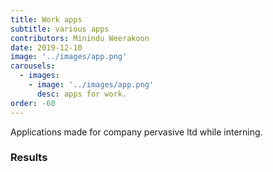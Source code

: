 ```yaml
---
title: Work apps
subtitle: various apps
contributors: Minindu Weerakoon
date: 2019-12-10
image: '../images/app.png'
carousels: 
  - images: 
    - image: '../images/app.png'
      desc: apps for work.
order: -60
---
```


Applications made for company pervasive ltd while interning.

### Results




